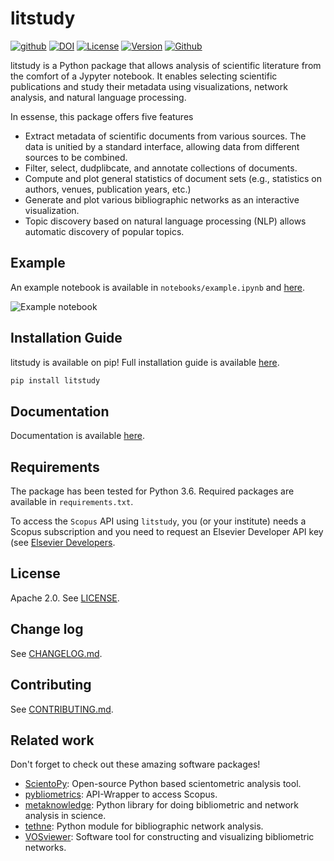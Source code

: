 # litstudy
[![github](https://img.shields.io/badge/github-repo-000.svg?logo=github&labelColor=gray&color=blue)](https://github.com/NLeSC/litstudy/)
[![DOI](https://zenodo.org/badge/206312286.svg)](https://zenodo.org/badge/latestdoi/206312286)
[![License](https://img.shields.io/github/license/nlesc/litstudy)](https://github.com/NLeSC/litstudy/blob/master/LICENSE)
[![Version](https://img.shields.io/pypi/v/litstudy)]([https://pypi.org/project/litstudy/)
[![Github](https://img.shields.io/github/checks-status/nlesc/litstudy/master)](https://github.com/NLeSC/litstudy)

litstudy is a Python package that allows analysis of scientific literature from the comfort of a Jypyter notebook.
It enables selecting scientific publications and study their metadata using visualizations, network analysis, and natural language processing.

In essense, this package offers five features

* Extract metadata of scientific documents from various sources. The data is unitied by a standard interface, allowing data from different sources to be combined.
* Filter, select, dudplibcate, and annotate collections of documents.
* Compute and plot general statistics of document sets (e.g., statistics on authors, venues, publication years, etc.)
* Generate and plot various bibliographic networks as an interactive visualization.
* Topic discovery based on natural language processing (NLP) allows automatic discovery of popular topics.

## Example
An example notebook is available in `notebooks/example.ipynb` and [here](https://nlesc.github.io/litstudy/example.html).

![Example notebook](https://raw.githubusercontent.com/NLeSC/litstudy/master/docs/images/notebook.png)

## Installation Guide
litstudy is available on pip!
Full installation guide is available [here](https://nlesc.github.io/litstudy/installation.html).

```bash
pip install litstudy
```


## Documentation

Documentation is available [here](https://nlesc.github.io/litstudy/).

## Requirements
The package has been tested for Python 3.6. Required packages are available in `requirements.txt`.

To access the `Scopus` API using `litstudy`, you (or your institute) needs a Scopus subscription and you need to request an Elsevier Developer API key (see [Elsevier Developers](https://dev.elsevier.com/index.jsp).

## License
Apache 2.0. See [LICENSE](https://github.com/NLeSC/litstudy/blob/master/LICENSE).

## Change log
See [CHANGELOG.md](https://github.com/NLeSC/litstudy/blob/master/CHANGELOG.md).

## Contributing
See [CONTRIBUTING.md](https://github.com/NLeSC/litstudy/blob/master/CONTRIBUTING.md).

## Related work

Don't forget to check out these amazing software packages!

* [ScientoPy](https://www.scientopy.com/): Open-source Python based scientometric analysis tool.
* [pybliometrics](https://github.com/pybliometrics-dev/pybliometrics): API-Wrapper to access Scopus.
* [metaknowledge](https://github.com/UWNETLAB/metaknowledge): Python library for doing bibliometric and network analysis in science.
* [tethne](https://github.com/diging/tethne): Python module for bibliographic network analysis.
* [VOSviewer](https://www.vosviewer.com/): Software tool for constructing and visualizing bibliometric networks.
